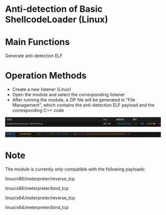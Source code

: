 # Anti-detection of Basic ShellcodeLoader (Linux)

# Main Functions
Generate anti-detection ELF

# Operation Methods
+ Create a new listener (Linux)
+ Open the module and select the corresponding listener
+ After running the module, a ZIP file will be generated in "File Management", which contains the anti-detection ELF payload and the corresponding C++ code

![](img/Execution_UserExecution_LinuxBaseShellcodeLoader/1.webp)

![](img/Execution_UserExecution_LinuxBaseShellcodeLoader/2.webp)

# Note
The module is currently only compatible with the following payloads:

linux/x86/meterpreter/reverse_tcp 

linux/x86/meterpreter/bind_tcp

linux/x64/meterpreter/reverse_tcp

linux/x64/meterpreter/bind_tcp